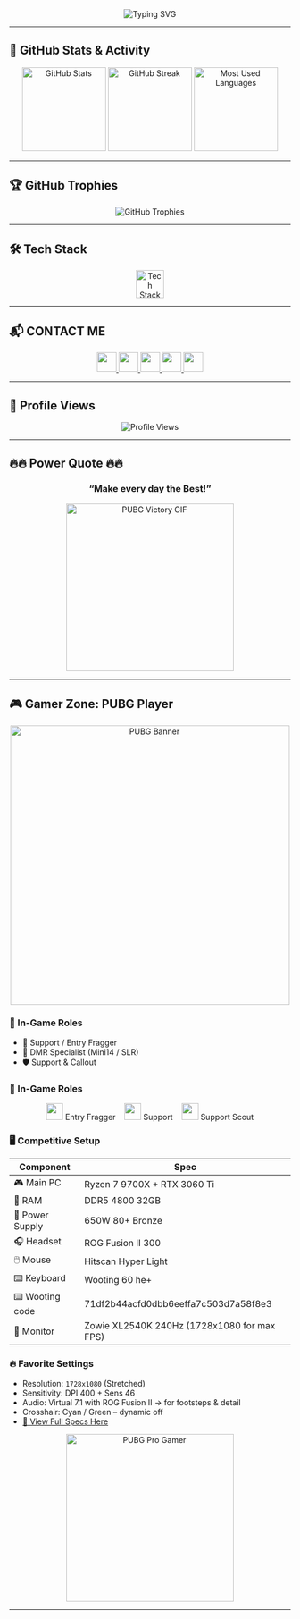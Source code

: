 <div align="center">
  <img src="https://readme-typing-svg.herokuapp.com?font=Fira+Code&weight=600&size=22&pause=1000&color=F700FF&center=true&vCenter=true&random=false&width=435&lines=Hi+%F0%9F%91%8B!+I'm+STANG!;A+Computer+Science+Student;Welcome+to+my+profile!" alt="Typing SVG" />
</div>

---

## 🚀 GitHub Stats & Activity

<div align="center">
  <img src="https://github-readme-stats-sigma-five.vercel.app/api?username=kxma-blazi&show_icons=true&theme=radical" height="150" alt="GitHub Stats" />
  <img src="https://streak-stats.demolab.com?user=kxma-blazi&theme=radical" height="150" alt="GitHub Streak" />
  <img src="https://github-readme-stats-sigma-five.vercel.app/api/top-langs?username=kxma-blazi&layout=compact&theme=radical" height="150" alt="Most Used Languages" />
</div>

---

## 🏆 GitHub Trophies

<div align="center">
  <img src="https://github-profile-trophy.vercel.app/?username=kxma-blazi&theme=radical&no-frame=true&margin-w=10&column=7&rank=SSS,SS,S,AAA,AA,A,B,C&title=MultiLanguage,Commits,Followers,PullRequest,Repositories,Stars" alt="GitHub Trophies" />
</div>

---

## 🛠 Tech Stack

<div align="center">
  <img src="https://skillicons.dev/icons?i=js,react,html,css,python,cpp,arduino,jupyter" height="50" alt="Tech Stack" />
</div>

---

## 📬 CONTACT ME

<div align="center">
  <a href="https://www.youtube.com/@-kuma" target="_blank">
    <img src="https://img.shields.io/badge/Youtube-FF0000?logo=youtube&logoColor=white&style=for-the-badge" height="35" />
  </a>
  <a href="https://www.instagram.com/kxma.blazi" target="_blank">
    <img src="https://img.shields.io/badge/Instagram-E4405F?logo=instagram&logoColor=white&style=for-the-badge" height="35" />
  </a>
  <a href="https://www.twitch.tv/imjustkuma" target="_blank">
    <img src="https://img.shields.io/badge/Twitch-9146FF?logo=twitch&logoColor=white&style=for-the-badge" height="35" />
  </a>
  <a href="https://discord.gg/your-invite-code" target="_blank">
    <img src="https://img.shields.io/badge/Discord-7289DA?logo=discord&logoColor=white&style=for-the-badge" height="35" />
  </a>
  <a href="https://steamcommunity.com/profiles/76561199057063868/" target="_blank">
    <img src="https://img.shields.io/badge/Steam-000000?logo=steam&logoColor=white&style=for-the-badge" height="35" />
  </a>
</div>

---

## 👀 Profile Views

<div align="center">
  <img src="https://komarev.com/ghpvc/?username=kxma-blazi&color=red&style=flat-square&label=PROFILE+VIEWS" alt="Profile Views" />
</div>

---

## 🔥🔥 Power Quote 🔥🔥

<div align="center">
  <h3>“Make every day the Best!”</h3>
</div>

<div align="center">
  <img src="https://media3.giphy.com/media/v1.Y2lkPTc5MGI3NjExYXV2amFpeXh1cXBhbDV0cjBtN3h1eWUweGJlc3p3ZzNuZTF3ZWh2diZlcD12MV9pbnRlcm5hbF9naWZfYnlfaWQmY3Q9Zw/8wnNuCuDg4FqO6Ib30/giphy.gif" width="300" alt="PUBG Victory GIF" />
</div>

---

## 🎮 Gamer Zone: PUBG Player

<div align="center">
  <img src="https://cdn.cloudflare.steamstatic.com/steam/apps/578080/header.jpg" width="500" alt="PUBG Banner" />
</div>

### 🔫 In-Game Roles
- 🥷 Support / Entry Fragger
- 🎯 DMR Specialist (Mini14 / SLR)
- 🛡️ Support & Callout

### 🔫 In-Game Roles

<div align="center">
  <img src="https://img.icons8.com/ios-filled/50/ffffff/assault-rifle.png" width="30"/> Entry Fragger &nbsp;&nbsp;
  <img src="https://img.icons8.com/ios-filled/50/ffffff/hand.png" width="30"/> Support &nbsp;&nbsp;
  <img src="https://img.icons8.com/ios-filled/50/ffffff/compass.png" width="30"/> Support Scout
</div>


### 🖥️ Competitive Setup
| Component        | Spec                           |
|------------------|--------------------------------|
| 🎮 Main PC       | Ryzen 7 9700X + RTX 3060 Ti    |
| 🧠 RAM           | DDR5 4800 32GB |
| 🔌 Power Supply  | 650W 80+ Bronze |
| 🎧 Headset       | ROG Fusion II 300 |
| 🖱️ Mouse          | Hitscan Hyper Light|
| ⌨️ Keyboard      | Wooting 60 he+ |
| ⌨️ Wooting code  |71df2b44acfd0dbb6eeffa7c503d7a58f8e3 |
| 🎯 Monitor       | Zowie XL2540K 240Hz (1728x1080 for max FPS)  |


### 🔥 Favorite Settings
- Resolution: `1728x1080` (Stretched)
- Sensitivity:  DPI 400 + Sens 46
- Audio: Virtual 7.1 with ROG Fusion II → for footsteps & detail
- Crosshair: Cyan / Green – dynamic off
- [🔗 View Full Specs Here](https://specs.gg/kuma.exe/)

<div align="center">
  <img src="https://media.tenor.com/BnYkF-CQJXMAAAAC/pubg.gif" width="300" alt="PUBG Pro Gamer" />
</div>



---

